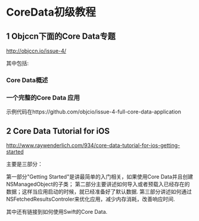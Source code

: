 # CoreData初级教程

## 1 Objccn下面的Core Data专题

http://objccn.io/issue-4/

其中包括:

### Core Data概述

### 一个完整的Core Data 应用

示例代码在https://github.com/objcio/issue-4-full-core-data-application

## 2 Core Data Tutorial for iOS

http://www.raywenderlich.com/934/core-data-tutorial-for-ios-getting-started 

主要是三部分：

第一部分"Getting Started"是讲最简单的入门相关，如果使用Core Data并且创建NSManagedObject的子类；
第二部分主要讲述如何导入或者预载入已经存在的数据；这样当应用启动的时候，就已经准备好了默认数据.
第三部分讲述如何通过NSFetchedResultsControler来优化应用，减少内存消耗，改善响应时间.

其中还有链接到如何使用Swift的Core Data.
